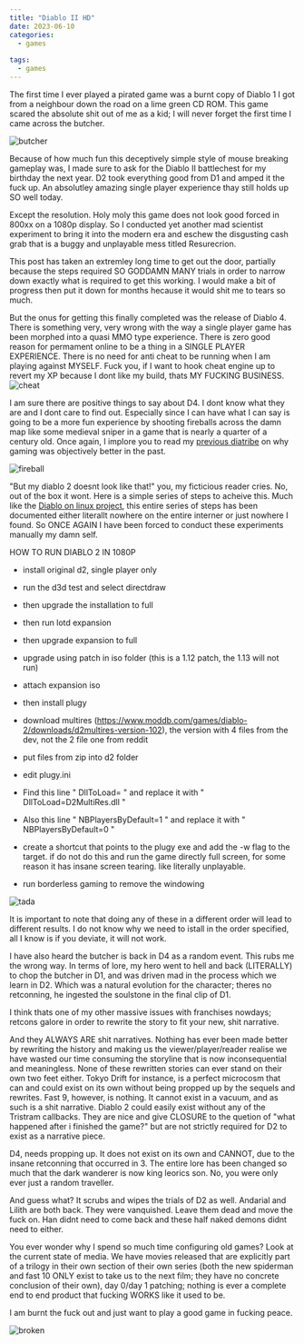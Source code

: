 ```yaml
---
title: "Diablo II HD"
date: 2023-06-10
categories:
  - games
  
tags:
  - games
---
```

The first time I ever played a pirated game was a burnt copy of Diablo 1 I got from a neighbour down the road on a lime green CD ROM. This game scared the absolute shit out of me as a kid; I will never forget the first time I came across the butcher. 

![butcher](/assets/images/d2/butcher.jpg)

Because of how much fun this deceptively simple style of mouse breaking gameplay was, I made sure to ask for the Diablo II battlechest for my birthday the next year. D2 took everything good from D1 and amped it the fuck up. An absolutley amazing single player experience thay still holds up SO well today.

Except the resolution. Holy moly this game does not look good forced in 800xx on a 1080p display. So I conducted yet another mad scientist experiment to bring it into the modern era and eschew the disgusting cash grab that is a buggy and unplayable mess titled Resurecrion.

This post has taken an extremley long time to get out the door, partially because the steps required SO GODDAMN MANY trials in order to narrow down exactly what is required to get this working. I would make a bit of progress then put it down for months hecause it would shit me to tears so much.

But the onus for getting this finally completed was the release of Diablo 4. There is something very, very wrong with the way a single player game has been morphed into a quasi MMO type experience. There is zero good reason for permament online to be a thing in a SINGLE PLAYER EXPERIENCE. There is no need for anti cheat to be running when I am playing against MYSELF. Fuck you, if I want to hook cheat engine up to revert my XP because I dont like my build, thats MY FUCKING BUSINESS.
![cheat](/assets/images/d2/cheat.png)


I am sure there are positive things to say about D4. I dont know what they are and I dont care to find out. Especially since I can have what I can say is going to be a more fun experience by shooting fireballs across the damn map like some medieval sniper in a game that is nearly a quarter of a century old. Once again, I implore you to read my [previous diatribe](https://onecloudemoji.github.io/games/2004-gaming/) on why gaming was objectively better in the past.

![fireball](/assets/images/d2/fireball.png)

"But my diablo 2 doesnt look like that!" you, my ficticious reader cries. No, out of the box it wont. Here is a simple series of steps to acheive this. Much like the [Diablo on linux project](https://onecloudemoji.github.io/projects/games/diablo-on-linux/), this entire series of steps has been documented either literallt nowhere on the entire interner or just nowhere I found. So ONCE AGAIN I have been forced to conduct these experiments manually my damn self.

HOW TO RUN DIABLO 2 IN 1080P

* install original d2, single player only

* run the d3d  test and select directdraw

* then upgrade the installation to full

* then run lotd expansion

* then upgrade expansion to full

* upgrade using patch in iso folder (this is  a 1.12 patch, the 1.13  will not run)

* attach expansion iso

* then install plugy 

* download multires  (https://www.moddb.com/games/diablo-2/downloads/d2multires-version-102),  the  version  with 4  files from the  dev, not  the 2 file  one from reddit

* put files from zip into d2 folder

* edit plugy.ini
* Find this line " DllToLoad= " and replace it with " DllToLoad=D2MultiRes.dll "
* Also this line " NBPlayersByDefault=1 " and replace it with " NBPlayersByDefault=0 "

* create a shortcut that points to the plugy exe and add the -w flag to the target. if do not do this and run the game directly full screen, for some reason it has insane screen tearing. like literally unplayable.

* run borderless gaming to remove the windowing 

![tada](/assets/images/d2/tada.png)

It is important to note that doing any of these in a different order will lead to different results. I do not know why we need to istall in the order specified, all I know is if you deviate, it will not work.

I have also heard the butcher is back in D4 as a random event. This rubs me the wrong way. In terms of lore, my hero went to hell and back (LITERALLY) to chop the butcher in D1, and was driven mad in the process which we learn in D2. Which was a natural evolution for the character; theres no retconning, he ingested the soulstone in the final clip of D1. 

I think thats one of my other massive issues with franchises nowdays; retcons galore in order to rewrite the story to fit your new, shit narrative.

And they ALWAYS ARE shit narratives. Nothing has ever been made better by rewriting the history and making us the viewer/player/reader realise we have wasted our time consuming the storyline that is now inconsequential and meaningless. None of these rewritten stories can ever stand on their own two feet either. Tokyo Drift for instance, is a perfect microcosm that can and could exist on its own without being propped up by the sequels and rewrites. Fast 9, however, is nothing. It cannot exist in a vacuum, and as such is a shit narrative. Diablo 2 could easily exist without any of the Tristram callbacks. They are nice and give CLOSURE to the quetion of "what happened after i finished the game?" but are not strictly required for D2 to exist as a narrative piece.

D4, needs propping up. It does not exist on its own and CANNOT, due to the insane retconning that occurred in 3. The entire lore has been changed so much that the dark wanderer is now king leorics son. No, you were only ever just a random traveller.

And guess what? It scrubs and wipes the trials of D2 as well. Andarial and Lilith are both back. They were vanquished. Leave them dead and move the fuck on. Han didnt need to come back and these half naked demons didnt need to either.

You ever wonder why I spend so much time configuring old games? Look at the current state of media. We have movies released that are explicitly part of a trilogy in their own section of their own series (both the new spiderman and fast 10 ONLY exist to take us to the next film; they have no concrete conclusion of their own), day 0/day 1 patching; nothing is ever a complete end to end product that fucking WORKS like it used to be. 

I am burnt the fuck out and just want to play a good game in fucking peace.

![broken](/assets/images/esxi/broken.png)
